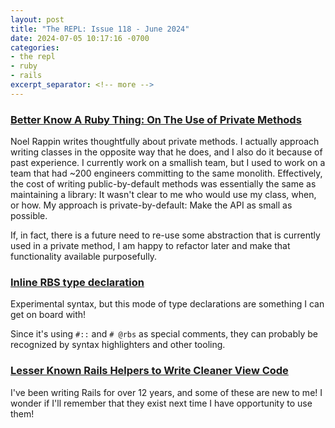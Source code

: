 ```yaml
---
layout: post
title: "The REPL: Issue 118 - June 2024"
date: 2024-07-05 10:17:16 -0700
categories:
- the repl
- ruby
- rails
excerpt_separator: <!-- more -->
---
```


### [Better Know A Ruby Thing: On The Use of Private Methods](https://buttondown.email/noelrap/archive/better-know-a-ruby-thing-on-the-use-of-private/)

Noel Rappin writes thoughtfully about private methods. I actually approach writing classes in the opposite way that he does, and I also do it because of past experience. I currently work on a smallish team, but I used to work on a team that had ~200 engineers committing to the same monolith. Effectively, the cost of writing public-by-default methods was essentially the same as maintaining a library: It wasn't clear to me who would use my class, when, or how. My approach is private-by-default: Make the API as small as possible.

If, in fact, there is a future need to re-use some abstraction that is currently used in a private method, I am happy to refactor later and make that functionality available purposefully.

### [Inline RBS type declaration](https://github.com/soutaro/rbs-inline)

Experimental syntax, but this mode of type declarations are something I can get on board with!

Since it's using `#::` and `# @rbs` as special comments, they can probably be recognized by syntax highlighters and other tooling.

### [Lesser Known Rails Helpers to Write Cleaner View Code](https://railsdesigner.com/lesser-known-rails-helpers/)

I've been writing Rails for over 12 years, and some of these are new to me! I wonder if I'll remember that they exist next time I have opportunity to use them!
